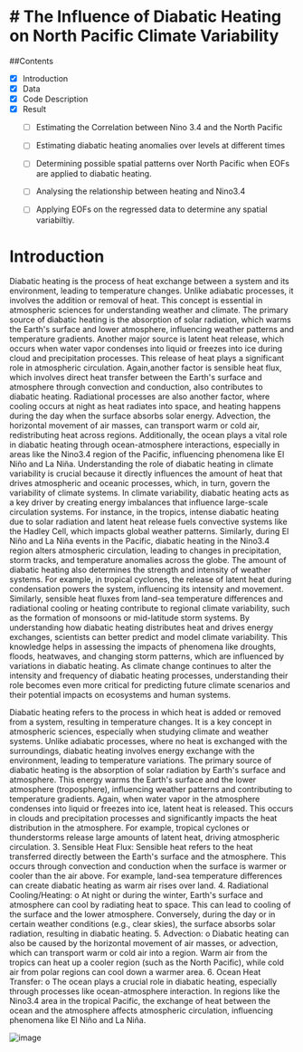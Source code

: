 # # The Influence of Diabatic Heating on North Pacific Climate Variability

##Contents
 - [x] Introduction
 - [x] Data
 - [x] Code Description
 - [x] Result 
   - [ ] Estimating the Correlation between Nino 3.4 and the North Pacific
   - [ ]  Estimating diabatic heating anomalies over levels at different times
   - [ ]  Determining possible spatial patterns over North Pacific when EOFs are applied to diabatic heating.
   - [ ] Analysing the relationship between heating and Nino3.4
   - [ ] Applying EOFs on the regressed data to determine any spatial variabiltiy.


# Introduction
Diabatic heating is the process of heat exchange between a system and its environment, leading to temperature changes. Unlike adiabatic processes, it involves the addition or removal of heat. This concept is essential in atmospheric sciences for understanding weather and climate.
The primary source of diabatic heating is the absorption of solar radiation, which warms the Earth's surface and lower atmosphere, influencing weather patterns and temperature gradients. Another major source is latent heat release, which occurs when water vapor condenses into liquid or freezes into ice during cloud and precipitation processes. This release of heat plays a significant role in atmospheric circulation. 
Again,another factor is sensible heat flux, which involves direct heat transfer between the Earth's surface and atmosphere through convection and conduction, also contributes to diabatic heating. Radiational processes are also another factor, where cooling occurs at night as heat radiates into space, and heating happens during the day when the surface absorbs solar energy. Advection, the horizontal movement of air masses, can transport warm or cold air, redistributing heat across regions. Additionally, the ocean plays a vital role in diabatic heating through ocean-atmosphere interactions, especially in areas like the Nino3.4 region of the Pacific, influencing phenomena like El Niño and La Niña. 
Understanding the role of diabatic heating in climate variability is crucial because it directly influences the amount of heat that drives atmospheric and oceanic processes, which, in turn, govern the variability of climate systems. In climate variability, diabatic heating acts as a key driver by creating energy imbalances that influence large-scale circulation systems. For instance, in the tropics, intense diabatic heating due to solar radiation and latent heat release fuels convective systems like the Hadley Cell, which impacts global weather patterns. Similarly, during El Niño and La Niña events in the Pacific, diabatic heating in the Nino3.4 region alters atmospheric circulation, leading to changes in precipitation, storm tracks, and temperature anomalies across the globe.
The amount of diabatic heating also determines the strength and intensity of weather systems. For example, in tropical cyclones, the release of latent heat during condensation powers the system, influencing its intensity and movement. Similarly, sensible heat fluxes from land-sea temperature differences and radiational cooling or heating contribute to regional climate variability, such as the formation of monsoons or mid-latitude storm systems.
By understanding how diabatic heating distributes heat and drives energy exchanges, scientists can better predict and model climate variability. This knowledge helps in assessing the impacts of phenomena like droughts, floods, heatwaves, and changing storm patterns, which are influenced by variations in diabatic heating. As climate change continues to alter the intensity and frequency of diabatic heating processes, understanding their role becomes even more critical for predicting future climate scenarios and their potential impacts on ecosystems and human systems.
























Diabatic heating refers to the process in which heat is added or removed from a system, resulting in temperature changes. It is a key concept in atmospheric sciences, especially when studying climate and weather systems. Unlike adiabatic processes, where no heat is exchanged with the surroundings, diabatic heating involves energy exchange with the environment, leading to temperature variations.
The primary source of diabatic heating is the absorption of solar radiation by Earth's surface and atmosphere. This energy warms the Earth's surface and the lower atmosphere (troposphere), influencing weather patterns and contributing to temperature gradients.
Again, when water vapor in the atmosphere condenses into liquid or freezes into ice, latent heat is released. This occurs in clouds and precipitation processes and significantly impacts the heat distribution in the atmosphere. For example, tropical cyclones or thunderstorms release large amounts of latent heat, driving atmospheric circulation.
3.	Sensible Heat Flux:
Sensible heat refers to the heat transferred directly between the Earth's surface and the atmosphere. This occurs through convection and conduction when the surface is warmer or cooler than the air above. For example, land-sea temperature differences can create diabatic heating as warm air rises over land.
4.	Radiational Cooling/Heating:
o	At night or during the winter, Earth's surface and atmosphere can cool by radiating heat to space. This can lead to cooling of the surface and the lower atmosphere. Conversely, during the day or in certain weather conditions (e.g., clear skies), the surface absorbs solar radiation, resulting in diabatic heating.
5.	Advection:
o	Diabatic heating can also be caused by the horizontal movement of air masses, or advection, which can transport warm or cold air into a region. Warm air from the tropics can heat up a cooler region (such as the North Pacific), while cold air from polar regions can cool down a warmer area.
6.	Ocean Heat Transfer:
o	The ocean plays a crucial role in diabatic heating, especially through processes like ocean-atmosphere interaction. In regions like the Nino3.4 area in the tropical Pacific, the exchange of heat between the ocean and the atmosphere affects atmospheric circulation, influencing phenomena like El Niño and La Niña.

![image](https://github.com/user-attachments/assets/7f1e9412-4e1b-411a-946a-4e71604bda1c)


